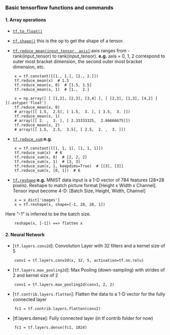 ### Basic tensorflow functions and commands

#### 1. Array operations


- [`tf.to_float()`]()

- [`tf.shape()`](https://www.tensorflow.org/api_docs/python/tf/shape) this is the op to get the shape of a tensor.

- [`tf.reduce_mean(input_tensor, axis)`](https://www.tensorflow.org/api_docs/python/tf/reduce_mean):axis ranges from -rank(input_tensor) to rank(input_tensor). 
__e.g.__ axis = 0, 1, 2 correspond to outer most bracket dimension, the second outer most bracket dimension, etc.  
```buildoutcfg
    x = tf.constant([[1., 1.], [2., 2.]])
    tf.reduce_mean(x)  # 1.5
    tf.reduce_mean(x, 0)  # [1.5, 1.5]
    tf.reduce_mean(x, 1)  # [1.,  2.]
```
```buildoutcfg
    x = np.array([ [ [1,2], [2,3], [3,4] ], [ [2,3], [1,3], [4,2] ] ]).astype('float')
    tf.reduce_mean(x, 0) 
    # array([[ 1.5,  2.5], [ 1.5,  3. ], [ 3.5,  3. ]])
    tf.reduce_mean(x, 1) 
    # array([[ 2. ,  3. ], [ 2.33333325,  2.66666675]])
    tf.reduce_mean(x, 2) 
    # array([[ 1.5,  2.5,  3.5], [ 2.5,  2. ,  3. ]])

```

- [`tf.reduce_sum`](https://www.tensorflow.org/api_docs/python/tf/reduce_sum):__e.g.__
```buildoutcfg
    x = tf.constant([[1, 1, 1], [1, 1, 1]])
    tf.reduce_sum(x)  # 6
    tf.reduce_sum(x, 0)  # [2, 2, 2]
    tf.reduce_sum(x, 1)  # [3, 3]
    tf.reduce_sum(x, 1, keepdims=True)  # [[3], [3]]
    tf.reduce_sum(x, [0, 1])  # 6
```

- [`tf.reshape`](https://www.tensorflow.org/api_docs/python/tf/reshape):__e.g.__ 
MNIST data input is a 1-D vector of 784 features (28*28 pixels). 
Reshape to match picture format [Height x Width x Channel]. Tensor input become 4-D: [Batch Size, Height, Width, Channel]

```
    x = x_dict['images']
    x = tf.reshape(x, shape=[-1, 28, 28, 1])
```
Here "-1" is inferred to be the batch size. 
```
    reshape(x, [-1]) ==> flatten x
```
#### 2. Neural Network

- [`tf.layers.conv2d`]: Convolution Layer with 32 filters and a kernel size of 5
```
    conv1 = tf.layers.conv2d(x, 32, 5, activation=tf.nn.relu)
```
- [`tf.layers.max_pooling2d`]: Max Pooling (down-sampling) with strides of 2 and kernel size of 2
```
    conv1 = tf.layers.max_pooling2d(conv1, 2, 2)
```
- [`tf.contrib.layers.flatten`]: Flatten the data to a 1-D vector for the fully connected layer
```
    fc1 = tf.contrib.layers.flatten(conv2)
```
- [tf.layers.dense]: Fully connected layer (in tf contrib folder for now)
```
    fc1 = tf.layers.dense(fc1, 1024)
```
